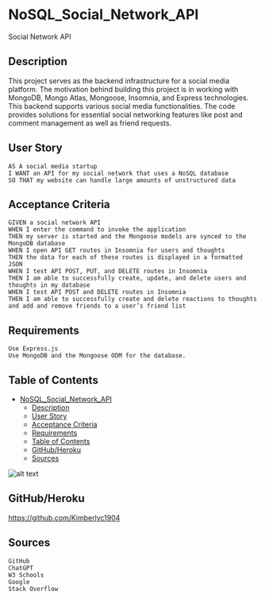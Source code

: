 # NoSQL_Social_Network_API
Social Network API

## Description

This project serves as the backend infrastructure for a social media platform. The motivation behind building this project is in working with MongoDB, Mongo Atlas, Mongoose, Insomnia, and Express technologies. This backend supports various social media functionalities. The code provides solutions for essential social networking features like post and comment management as well as friend requests. 
  
## User Story
```
AS A social media startup
I WANT an API for my social network that uses a NoSQL database
SO THAT my website can handle large amounts of unstructured data
```
## Acceptance Criteria
```
GIVEN a social network API
WHEN I enter the command to invoke the application
THEN my server is started and the Mongoose models are synced to the MongoDB database
WHEN I open API GET routes in Insomnia for users and thoughts
THEN the data for each of these routes is displayed in a formatted JSON
WHEN I test API POST, PUT, and DELETE routes in Insomnia
THEN I am able to successfully create, update, and delete users and thoughts in my database
WHEN I test API POST and DELETE routes in Insomnia
THEN I am able to successfully create and delete reactions to thoughts and add and remove friends to a user’s friend list
```

## Requirements
```
Use Express.js
Use MongoDB and the Mongoose ODM for the database.
```

## Table of Contents

- [NoSQL\_Social\_Network\_API](#nosql_social_network_api)
  - [Description](#description)
  - [User Story](#user-story)
  - [Acceptance Criteria](#acceptance-criteria)
  - [Requirements](#requirements)
  - [Table of Contents](#table-of-contents)
  - [GitHub/Heroku](#githubheroku)
  - [Sources](#sources)


![alt text](assets/images/ScreenShot.png)

## GitHub/Heroku

https://github.com/Kimberlyc1904

## Sources

```
GitHub
ChatGPT
W3 Schools
Google
Stack Overflow
```
